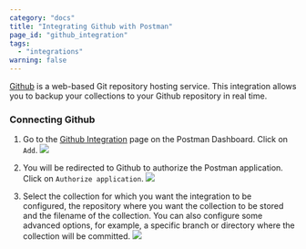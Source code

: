 ```yaml
---
category: "docs"
title: "Integrating Github with Postman"
page_id: "github_integration"
tags: 
  - "integrations"
warning: false
---
```


[Github](https://github.com) is a web-based Git repository hosting service. This integration allows you to backup your collections to your Github repository in real time.

### Connecting Github

1. Go to the [Github Integration](https://app.getpostman.com/dashboard/integrations/github) page on the Postman Dashboard. Click on `Add`.
![](https://cloud.githubusercontent.com/assets/6972850/21538679/73675996-cdc5-11e6-8b0a-d7d0f69fe315.png)

2. You will be redirected to Github to authorize the Postman application. Click on `Authorize application`.
![](https://cloud.githubusercontent.com/assets/6972850/21538778/75b4202a-cdc6-11e6-8e74-886332a6319c.png)

3. Select the collection for which you want the integration to be configured, the repository where you want the collection to be stored and the filename of the collection. You can also configure some advanced options, for example, a specific branch or directory where the collection will be committed.
![](https://cloud.githubusercontent.com/assets/6972850/21538715/bb451b72-cdc5-11e6-85d5-39184bc509ed.png)

